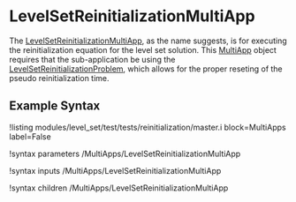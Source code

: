 # LevelSetReinitializationMultiApp
The [LevelSetReinitializationMultiApp](#), as the name suggests, is for executing the reinitialization equation for
the level set solution. This [MultiApp](/MultiApps/index.md) object requires that the sub-application be using the
[LevelSetReinitializationProblem](level_set/LevelSetReinitializationProblem.md), which allows for the proper
reseting of the pseudo reinitialization time.

## Example Syntax
!listing modules/level_set/test/tests/reinitialization/master.i block=MultiApps label=False

!syntax parameters /MultiApps/LevelSetReinitializationMultiApp

!syntax inputs /MultiApps/LevelSetReinitializationMultiApp

!syntax children /MultiApps/LevelSetReinitializationMultiApp
